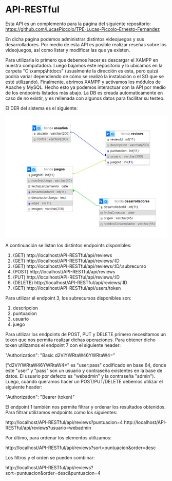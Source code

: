 # API-RESTful

Esta API es un complemento para la página del siguiente repositorio:
https://github.com/LucasPiccolo/TPE-Lucas-Piccolo-Ernesto-Fernandez

En dicha página podemos administrar distintos videojuegos y sus desarrolladores. Por medio de esta API es posible realizar reseñas sobre los videojuegos, así como listar y modificar las que ya existen.

Para utilizarla lo primero que debemos hacer es descargar el XAMPP en nuestra computadora. Luego bajamos este repositorio y lo ubicamos en la carpeta "C:\xampp\htdocs" (usualmente la dirección es esta, pero quizá podría variar dependiendo de cómo se realizó la instalación o el SO que se esté utilizando). Finalmente, abrimos XAMPP y activamos los módulos de Apache y MySQL. Hecho esto ya podemos interactuar con la API por medio de los endpoints listados más abajo. La DB es creada automaticamente en caso de no existir, y es rellenada con algunos datos para facilitar su testeo.

El DER del sistema es el siguiente:

![Image text](https://github.com/ernestofernandezdev/API-RESTful/blob/main/DER.png)

A continuación se listan los distintos endpoints disponibles:

1. (GET) http://localhost/API-RESTful/api/reviews
2. (GET) http://localhost/API-RESTful/api/reviews/:ID
3. (GET) http://localhost/API-RESTful/api/reviews/:ID/:subrecurso
4. (POST) http://localhost/API-RESTful/api/reviews
5. (PUT) http://localhost/API-RESTful/api/reviews/:ID
6. (DELETE) http://localhost/API-RESTful/api/reviews/:ID
7. (GET) http://localhost/API-RESTful/api/users/token

Para utilizar el endpoint 3, los subrecursos disponibles son:

1. descripcion
2. puntuacion
3. usuario
4. juego

Para utilizar los endpoints de POST, PUT y DELETE primero necesitamos un token que nos permita realizar dichas operaciones. Para obtener dicho token utilizamos el endpoint 7 con el siguiente header:

"Authorization": "Basic d2ViYWRtaW46YWRtaW4="

("d2ViYWRtaW46YWRtaW4=" es "user:pass" codificado en base 64, donde este "user" y "pass" son un usuario y contraseña existentes en la base de datos. El usuario por defecto es "webadmin" y la contraseña "admin").
Luego, cuando queramos hacer un POST/PUT/DELETE debemos utilizar el siguiente header:

"Authorization": "Bearer (token)"

El endpoint 1 también nos permite filtrar y ordenar los resultados obtenidos. Para filtrar utilizamos endpoints como los siguientes:

http://localhost/API-RESTful/api/reviews?puntuacion=4
http://localhost/API-RESTful/api/reviews?usuario=webadmin

Por último, para ordenar los elementos utilizamos:

http://localhost/API-RESTful/api/reviews?sort=puntuacion&order=desc

Los filtros y el orden se pueden combinar:

http://localhost/API-RESTful/api/reviews?sort=puntuacion&order=desc&puntuacion=4
